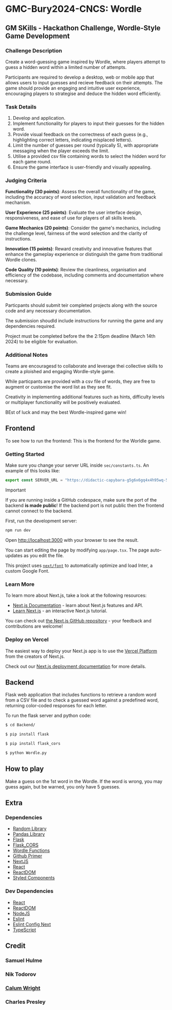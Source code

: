 # GMC-Bury2024-CNCS: Wordle

## GM SKills - Hackathon Challenge, Wordle-Style Game Development

### Challenge Description

Create a word-guessing game inspired by Wordle, where players attempt to guess a hidden word within a limited number of attempts.

Participants are required to develop a desktop, web or mobile app that allows users to input guesses and recieve feedback on their attempts. The game should provide an engaging and intuitive user experience, encouraging players to strategise and deduce the hidden word efficiently.

### Task Details

1) Develop and application.
2) Implement functionality for players to input their guesses for the hidden word.
3) Provide visual feedback on the correctness of each guess (e.g., highlighting correct letters, indicating misplaced letters).
4) Limit the number of guesses per round (typically 5), with appropriate messaging when the player exceeds the limit.
5) Utilise a provided csv file containing words to select the hidden word for each game round.
6) Ensure the game interface is user-friendly and visually appealing.

### Judging Criteria

**Functionality (30 points)**: Assess the overall functionality of the game, including the accuracy of word selection, input validation and feedback mechanism.

**User Experience (25 points)**: Evaluate the user interface design, responsiveness, and ease of use for players of all skills levels.

**Game Mechanics (20 points)**: Consider the game's mechanics, including the challenge level, fairness of the word selection and the clarity of instructions.

**Innovation (15 points)**: Reward creativity and innovative features that enhance the gameplay experience or distinguish the game from traditional Wordle clones.

**Code Quality (10 points)**: Review the cleanliness, organisation and efficiency of the codebase, including comments and documentation where necessary.

### Submission Guide

Particpants should submit teir completed projects along with the source code and any necessary documentation.

The submission shoudld include instructions for running the game and any dependencies required.

Project must be completed before the the 2:15pm deadline (March 14th 2024) to be eligible for evaluation.

### Additional Notes

Teams are encouragesd to collaborate and leverage thei collective skills to create a ploished and engaging Wordle-style game.

While particpants are provided with a csv file of words, they are free to augment or customise the word list as they see fit.

Creativity in implementing additional features such as hints, difficulty levels or multiplayer functionality will be positively evaluated.

BEst of luck and may the best Wordle-inspired game win!

## Frontend

To see how to run the frontend:
This is the frontend for the Worldle game.

### Getting Started

Make sure you change your server URL inside `sec/constants.ts`. An example of this looks like:

```typescript
export const SERVER_URL = "https://didactic-capybara-g5g6x6gq4x4h95wq-5000.app.github.dev";
```

> [!IMPORTANT]
> If you are running inside a GitHub codespace, make sure the port of the backend **is made public**!
> If the backend port is not public then the frontend cannot connect to the backend.

First, run the development server:

```bash
npm run dev
```

Open [http://localhost:3000](http://localhost:3000) with your browser to see the result.

You can start editing the page by modifying `app/page.tsx`. The page auto-updates as you edit the file.

This project uses [`next/font`](https://nextjs.org/docs/basic-features/font-optimization) to automatically optimize and load Inter, a custom Google Font.

### Learn More

To learn more about Next.js, take a look at the following resources:

- [Next.js Documentation](https://nextjs.org/docs) - learn about Next.js features and API.
- [Learn Next.js](https://nextjs.org/learn) - an interactive Next.js tutorial.

You can check out [the Next.js GitHub repository](https://github.com/vercel/next.js/) - your feedback and contributions are welcome!

### Deploy on Vercel

The easiest way to deploy your Next.js app is to use the [Vercel Platform](https://vercel.com/new?utm_medium=default-template&filter=next.js&utm_source=create-next-app&utm_campaign=create-next-app-readme) from the creators of Next.js.

Check out our [Next.js deployment documentation](https://nextjs.org/docs/deployment) for more details.

## Backend

Flask web application that includes functions to retrieve a random word from a CSV file and to check a guessed word against a predefined word, returning color-coded
responses for each letter.

To run the flask server and python code:
```bash
$ cd Backend/

$ pip install flask

$ pip install flask_cors

$ python Wordle.py
```

## How to play

Make a guess on the 1st word in the Wordle.
If the word is wrong, you may guess again, but be warned, you only have 5 guesses.

## Extra

### Dependencies

- [Random Library](https://docs.python.org/3/library/random.html)
- [Pandas Library](https://pandas.pydata.org/)
- [Flask](https://flask.palletsprojects.com/en/3.0.x/)
- [Flask_CORS](https://flask-cors.readthedocs.io/en/latest/)
- [Wordle Functions](/Backend/WordleFunc.py)
- [Github Primer](https://primer.style/)
- [NextJS](https://nextjs.org/)
- [React](https://react.dev/)
- [ReactDOM](https://legacy.reactjs.org/docs/react-dom.html)
- [Styled Components](https://styled-components.com/releases)

### Dev Dependencies

- [React](https://react.dev/)
- [ReactDOM](https://legacy.reactjs.org/docs/react-dom.html)
- [NodeJS](https://nodejs.org/docs/latest/api/)
- [Eslint](https://nextjs.org/docs/app/building-your-application/configuring/eslint)
- [Eslint Config Next](https://www.npmjs.com/package/eslint-config-next)
- [TypeScript](https://www.typescriptlang.org/)

## Credit

### Samuel Hulme

### Nik Todorov

### [Calum Wright](https://www.linkedin.com/in/calum-wright-bba966255/)

### Charles Presley